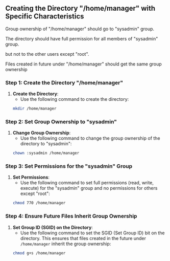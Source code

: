 ## Creating the Directory "/home/manager" with Specific Characteristics


Group ownership of "/home/manager" should go to "sysadmin" group.

The directory should have full permission for all members of "sysadmin" group.

but not to the other users except "root".

Files created in future under "/home/manager" should get the same group ownership

### Step 1: Create the Directory "/home/manager"

1. **Create the Directory**:
    - Use the following command to create the directory:
    ```bash
    mkdir /home/manager
    ```

### Step 2: Set Group Ownership to "sysadmin"

1. **Change Group Ownership**:
    - Use the following command to change the group ownership of the directory to "sysadmin":
    ```bash
    chown :sysadmin /home/manager
    ```

### Step 3: Set Permissions for the "sysadmin" Group

1. **Set Permissions**:
    - Use the following command to set full permissions (read, write, execute) for the "sysadmin" group and no permissions for others except "root":
    ```bash
    chmod 770 /home/manager
    ```

### Step 4: Ensure Future Files Inherit Group Ownership

1. **Set Group ID (SGID) on the Directory**:
    - Use the following command to set the SGID (Set Group ID) bit on the directory. This ensures that files created in the future under `/home/manager` inherit the group ownership:
    ```bash
    chmod g+s /home/manager
    ```

